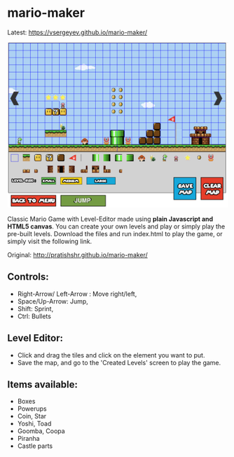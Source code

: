 # mario-maker

Latest: https://vsergeyev.github.io/mario-maker/

![Screenshot of Mario Maker](https://raw.githubusercontent.com/vsergeyev/mario-maker/master/screenshot.png)

Classic Mario Game with Level-Editor made using **plain Javascript and HTML5 canvas**.
You can create your own levels and play or simply play the pre-built levels.
Download the files and run index.html to play the game, 
or simply visit the following link.

Original: http://pratishshr.github.io/mario-maker/

## Controls:

* Right-Arrow/ Left-Arrow : Move right/left,
* Space/Up-Arrow: Jump,
* Shift: Sprint,
* Ctrl: Bullets

## Level Editor:
* Click and drag the tiles and click on the element you want to put.
* Save the map, and go to the 'Created Levels' screen to play the game.

## Items available:
* Boxes
* Powerups
* Coin, Star
* Yoshi, Toad
* Goomba, Coopa
* Piranha
* Castle parts
